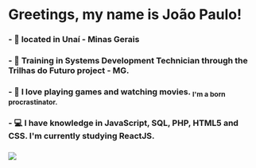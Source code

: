 # **Greetings, my name is João Paulo!**<br/>

### - 📍 located in Unaí - Minas Gerais<br/>
### - 💾 Training in Systems Development Technician through the Trilhas do Futuro project - MG.<br/>
### - 💬 I love playing games and watching movies. <sub> I'm a born procrastinator.</sub><br/>
### - 💻 I have knowledge in JavaScript, SQL, PHP, HTML5 and CSS. I'm currently studying ReactJS.<br/>
### <p align="center">
  <img src="https://github-readme-stats.vercel.app/api/top-langs/?username=joaopaulocaldas&layout=compact&theme=dark" />
</p>

